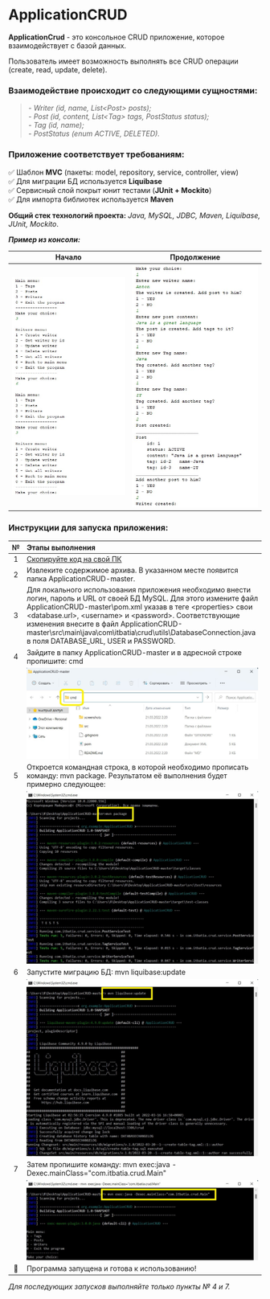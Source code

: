 # ApplicationCRUD

**ApplicationCrud** - это консольное CRUD приложение, которое взаимодействует с базой данных.

Пользователь имеет возможность выполнять все CRUD операции (create, read, update, delete).

### Взаимодействие происходит со следующими сущностями:  
>*- Writer (id, name, List<Post<Post>> posts);*  
*- Post (id, content, List<<Tag>Tag> tags, PostStatus status);*   
*- Tag (id, name);*  
*- PostStatus (enum ACTIVE, DELETED).*

### Приложение соответствует требованиям: 
:white_check_mark: Шаблон __MVC__ (пакеты: model, repository, service, controller, view)    
:white_check_mark: Для миграции БД используется __Liquibase__    
:white_check_mark: Сервисный слой покрыт юнит тестами (__JUnit + Mockito__)   
:white_check_mark: Для импорта библиотек используется __Maven__

**Общий стек технологий проекта:** _Java, MySQL, JDBC, Maven, Liquibase, JUnit, Mockito_.    

***Пример из консоли:***    

|Начало|Продолжение|
|:----:|:----:|
|![](screenshots/scrin_from_consol-1.jpg) |![](screenshots/scrin_from_consol-2.jpg)|

### Инструкции для запуска приложения:

| № | Этапы выполнения |
|:----:|:----|
| 1 | [Скопируйте код на свой ПК](https://github.com/itbatia/ApplicationCRUD/archive/refs/heads/master.zip)|
| 2 | Извлеките содержимое архива. В указанном месте появится папка ApplicationCRUD-master. |
| 3 | Для локального использования приложения необходимо внести логин, пароль и URL от своей БД MySQL.     Для этого измените файл ApplicationCRUD-master\pom.xml указав в теге <<properties>properties> свои <database.url>, <username<username>> и <password<password>>.     Соответствующие изменения внесите в файл ApplicationCRUD-master\src\main\java\com\itbatia\crud\utils\DatabaseConnection.java в поля DATABASE_URL, USER и PASSWORD.|
| 4 | Зайдите в папку ApplicationCRUD-master и в адресной строке пропишите: cmd |
|   | ![](screenshots/screen1.jpg)|
| 5 | Откроется командная строка, в которой необходимо прописать команду: mvn package. Результатом её выполнения будет примерно следующее:|
|   | ![](screenshots/screen2.jpg)|
| 6 | Запустите миграцию БД: mvn liquibase:update |
|   | ![](screenshots/screen3.jpg)||
| 7 | Затем пропишите команду: mvn exec:java -Dexec.mainClass="com.itbatia.crud.Main" |
|   | ![](screenshots/screen4.jpg)|
| :triangular_flag_on_post: | Программа запущена и готова к использованию! |

*Для последующих запусков выполняйте только пункты № 4 и 7.*